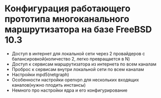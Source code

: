 # Конфигурация работающего прототипа многоканального маршрутизатора на базе FreeBSD 10.3

- Доступ в интернет для локальной сети через 2 провайдеров с балансировкой(количество 2, легко превращается в N)
- Доступ к сервисам маршрутизатора из интернета по всем каналам
- Проброс к сервисам внутри локальной сети по всем каналам
- Настройки mpd5(netgraph)
- Особенности настройки openvpn для нескольких входящих каналов(нужно плодить инстансы)
- Немного про настройки ядра и его конфигурирование